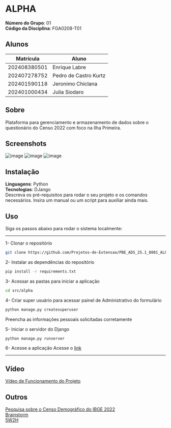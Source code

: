 # ALPHA

**Número do Grupo**: 01<br>
**Código da Disciplina**: FGA0208-T01<br>

## Alunos
|Matrícula | Aluno |
| -- | -- |
| 202408380501  |  Enrique Labre |
| 202407278752  |  Pedro de Castro Kurtz |
| 202401590118  |  Jeronimo Chiclana |
| 202401000434  |  Julia Siodaro |

## Sobre 
Plataforma para gerenciamento e armazenamento de dados sobre o questionário do Censo 2022 com foco na Ilha Primeira.

## Screenshots
![image](https://github.com/user-attachments/assets/8ed5035f-bf0d-4510-a4ad-f903b769e719)
![image](https://github.com/user-attachments/assets/207317d1-d60e-444e-9ba7-aca6c89972ae)
![image](https://github.com/user-attachments/assets/c6b5d510-eaa6-4ceb-b036-ed4dd4cc9e99)


## Instalação 
**Linguagens**: Python<br>
**Tecnologias**: DJango<br>
Descreva os pré-requisitos para rodar o seu projeto e os comandos necessários.
Insira um manual ou um script para auxiliar ainda mais.

## Uso 
Siga os passos abaixo para rodar o sistema localmente:

---

1- Clonar o repositório
```bash
git clone https://github.com/Projetos-de-Extensao/PBE_ADS_25.1_8001_ALPHA.git
```

2- Instalar as dependências do repositório
```bash
pip install -r requirements.txt
```

3- Acessar as pastas para iniciar a aplicação
```bash
cd src/alpha
```

4- Criar super usuário para acessar painel de Administrativo do formulário
```bash
python manage.py createsuperuser
```
Preencha as informações pessoais solicitadas corretamente

5- Iniciar o servidor do Django
```bash
python manage.py runserver
```

6- Acesse a aplicação
Acesse o [link](http://127.0.0.1:8000/admin/)

---

## Vídeo
[Vídeo de Funcionamento do Projeto](https://www.youtube.com/watch?v=nOv-7iZqYm8)

## Outros 
[Pesquisa sobre o Censo Demográfico do IBGE 2022](https://github.com/Projetos-de-Extensao/PBE_ADS_25.1_8001_ALPHA/blob/main/pesquisa%20censo%20demografico.md)<br>
[Brainstorm](https://github.com/Projetos-de-Extensao/PBE_ADS_25.1_8001_ALPHA/blob/main/docs/base/Brainstorm.md)<br>
[5W2H](https://github.com/Projetos-de-Extensao/PBE_ADS_25.1_8001_ALPHA/blob/main/docs/base/5w2h.md)
